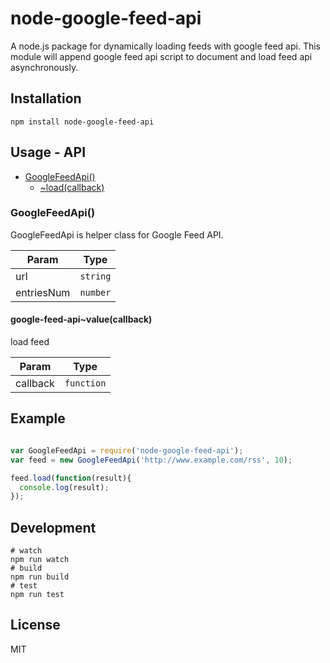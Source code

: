 # node-google-feed-api

A node.js package for dynamically loading feeds with google feed api.
This module will append google feed api script to document and load feed api asynchronously.

## Installation

```
npm install node-google-feed-api
```

## Usage - API


* [GoogleFeedApi()](#module-constructor)
    * [~load(callback)](#module-method-load)
  
  
<a name="module-constructor"></a>
### GoogleFeedApi()

GoogleFeedApi is helper class for Google Feed API.

| Param | Type |
| --- | --- |
| url | <code>string</code> | 
| entriesNum | <code>number</code> | 


<a name="module-method-load"></a>
#### google-feed-api~value(callback)

load feed

| Param | Type |
| --- | --- |
| callback | <code>function</code> | 


## Example

```js

var GoogleFeedApi = require('node-google-feed-api');
var feed = new GoogleFeedApi('http://www.example.com/rss', 10);

feed.load(function(result){
  console.log(result);
});


```

## Development

```
# watch
npm run watch
# build
npm run build
# test
npm run test
```

## License

MIT